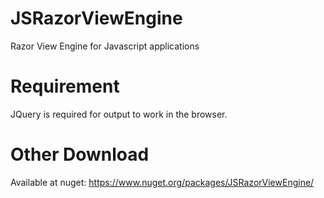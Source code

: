 JSRazorViewEngine
=================

Razor View Engine for Javascript applications


Requirement
===========

JQuery is required for output to work in the browser.


Other Download
==============

Available at nuget: https://www.nuget.org/packages/JSRazorViewEngine/